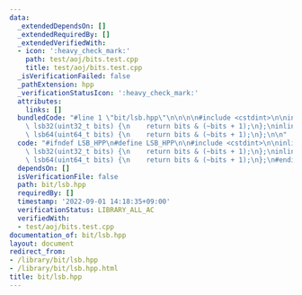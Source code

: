 ```yaml
---
data:
  _extendedDependsOn: []
  _extendedRequiredBy: []
  _extendedVerifiedWith:
  - icon: ':heavy_check_mark:'
    path: test/aoj/bits.test.cpp
    title: test/aoj/bits.test.cpp
  _isVerificationFailed: false
  _pathExtension: hpp
  _verificationStatusIcon: ':heavy_check_mark:'
  attributes:
    links: []
  bundledCode: "#line 1 \"bit/lsb.hpp\"\n\n\n\n#include <cstdint>\n\ninline uint64_t\
    \ lsb32(uint32_t bits) {\n    return bits & (~bits + 1);\n};\ninline uint64_t\
    \ lsb64(uint64_t bits) {\n    return bits & (~bits + 1);\n};\n\n"
  code: "#ifndef LSB_HPP\n#define LSB_HPP\n\n#include <cstdint>\n\ninline uint64_t\
    \ lsb32(uint32_t bits) {\n    return bits & (~bits + 1);\n};\ninline uint64_t\
    \ lsb64(uint64_t bits) {\n    return bits & (~bits + 1);\n};\n#endif"
  dependsOn: []
  isVerificationFile: false
  path: bit/lsb.hpp
  requiredBy: []
  timestamp: '2022-09-01 14:18:35+09:00'
  verificationStatus: LIBRARY_ALL_AC
  verifiedWith:
  - test/aoj/bits.test.cpp
documentation_of: bit/lsb.hpp
layout: document
redirect_from:
- /library/bit/lsb.hpp
- /library/bit/lsb.hpp.html
title: bit/lsb.hpp
---
```

